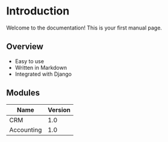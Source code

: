 # Introduction

Welcome to the documentation! This is your first manual page.

## Overview

- Easy to use
- Written in Markdown
- Integrated with Django

  
## Modules  


  | Name        | Version |
  |-------------|---------|
  | CRM         | 1.0     |
  | Accounting  | 1.0     |
